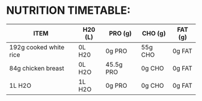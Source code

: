 # NUTRITION TIMETABLE:

|          ITEM           | H20 (L)  | PRO (g)   | CHO (g)  | FAT (g) |
|-------------------------|----------|-----------|----------|---------|
| 192g cooked white rice  | 0L H20   | 0g PRO    | 55g CHO  | 0g FAT  |
| 84g chicken breast      | 0L H2O   | 45.5g PRO | 0g CHO   | 0g FAT  |
| 1L H2O                  | 1L H2O   | 0g PRO    | 0g CHO   | 0g FAT  |


